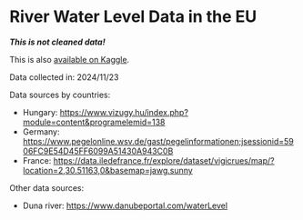 # River Water Level Data in the EU

***This is not cleaned data!***

This is also [available on Kaggle](https://www.kaggle.com/datasets/sndorburian/river-water-level-data-in-the-eu/data).

Data collected in: 2024/11/23

Data sources by countries:
- Hungary: https://www.vizugy.hu/index.php?module=content&programelemid=138
- Germany: https://www.pegelonline.wsv.de/gast/pegelinformationen;jsessionid=5906FC9E54D45FF6099A51430A943C0B
- France: https://data.iledefrance.fr/explore/dataset/vigicrues/map/?location=2,30.51163,0&basemap=jawg.sunny

Other data sources:
- Duna river: https://www.danubeportal.com/waterLevel